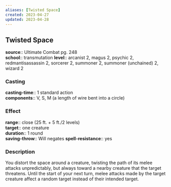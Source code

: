```yaml
---
aliases: [Twisted Space]
created: 2023-04-27
updated: 2023-04-28
---
```


## Twisted Space

**source**:: Ultimate Combat pg. 248  
**school**:: transmutation
**level**:: arcanist 2, magus 2, psychic 2, redmantisassassin 2, sorcerer 2, summoner 2, summoner (unchained) 2, wizard 2

### Casting

**casting-time**:: 1 standard action  
**components**:: V, S, M (a length of wire bent into a circle)

### Effect

**range**:: close (25 ft. + 5 ft./2 levels)  
**target**:: one creature  
**duration**:: 1 round  
**saving-throw**:: Will negates
**spell-resistance**:: yes

### Description

You distort the space around a creature, twisting the path of its melee attacks unpredictably, but always toward a nearby creature that the target threatens. Until the start of your next turn, melee attacks made by the target creature affect a random target instead of their intended target.
